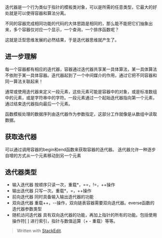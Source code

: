 迭代器是一个行为类似于指针的模板类对象，可以是所需的任意类型，它最大的好处就是可以使得容器和算法分离。

不同的容器完成相同功能的代码的大体思路是相同的，那么能不能把它们抽象出来，多个容器仅对应一个显示，一个查询，一个排序函数呢？

这就是泛型思维发展的必然结果，于是迭代器思维就产生了。
## 进一步理解
每一个容器都有相应的迭代器，容器通过迭代器共享某一具体算法，某一具体算法不依附于某一具体容器。迭代器起到了一个中间媒介的作用，通过它把不同容器和同一算法关联起来！

通常或使用迭代器来定义一段元素，这些元素可能是容器中的对象，或是标准数组中的元素，或是字符串中的字符。一段元素通过一个起始迭代器指向第一个元素，通过结束迭代器指向最后一个元素。

函数模板处理的数据序列由迭代器作为参数指定，这部分工作就像是从数组中读取数据。
## 获取迭代器
可以通过调用容器的begin和end函数来获取容器的迭代器。
迭代器允许一种逐步自增的方式从一个元素移动到另一个元素
## 迭代器类型
- 输入迭代器
按顺序只读一次，重载*，==，!=，++操作
- 输出迭代器
只写一次。重载*，=，++操作
- 前向迭代器
同时具备输入输出迭代器的功能
- 双向迭代器
重载++，--操作，双向链表容器需要双向迭代器。everse函数的迭代器参数类型
- 随机访问迭代器
具有双向迭代器的功能，再加上指针的所有的功能。包括使用操作符[ ] 进行索引，指针与数值运算（+ - 重载）等等。 
> Written with [StackEdit](https://stackedit.io/).
<!--stackedit_data:
eyJoaXN0b3J5IjpbLTEwOTAxNTk1MzAsNDc0Mjk5ODU2LC0xMj
EwMzk4MTQ1XX0=
-->
